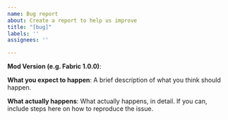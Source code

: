 ```yaml
---
name: Bug report
about: Create a report to help us improve
title: "[bug]"
labels: ''
assignees: ''

---
```


**Mod Version (e.g. Fabric 1.0.0)**:

**What you expect to happen**:
A brief description of what you think should happen.

**What actually happens**:
What actually happens, in detail. If you can, include steps here on how to reproduce the issue.
